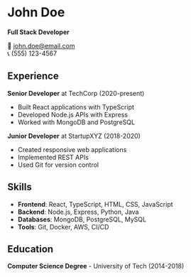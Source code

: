 # John Doe
**Full Stack Developer**

📧 john.doe@email.com  
📞 (555) 123-4567

## Experience
**Senior Developer** at TechCorp (2020-present)
- Built React applications with TypeScript
- Developed Node.js APIs with Express
- Worked with MongoDB and PostgreSQL

**Junior Developer** at StartupXYZ (2018-2020)
- Created responsive web applications
- Implemented REST APIs
- Used Git for version control

## Skills
- **Frontend**: React, TypeScript, HTML, CSS, JavaScript
- **Backend**: Node.js, Express, Python, Java
- **Databases**: MongoDB, PostgreSQL, MySQL
- **Tools**: Git, Docker, AWS, CI/CD

## Education
**Computer Science Degree** - University of Tech (2014-2018)